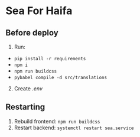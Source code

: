 # Sea For Haifa
## Before deploy
1) Run:
- `pip install -r requirements`
- `npm i`
- `npm run buildcss`
- `pybabel compile -d src/translations`
2) Create *.env*
## Restarting
1) Rebuild frontend:
`npm run buildcss`
2) Restart backend:
`systemctl restart sea.service`
